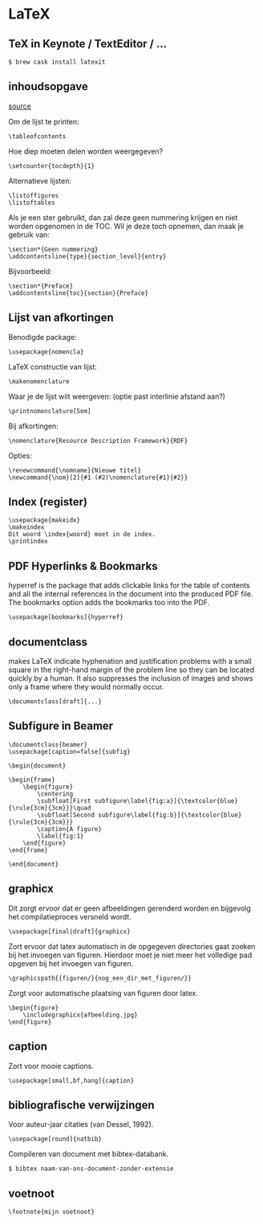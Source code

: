 LaTeX
=====
TeX in Keynote / TextEditor / ...
---------------------------------
    $ brew cask install latexit

inhoudsopgave
-------------
[source](http://www.andy-roberts.net/writing/latex/contents)

Om de lijst te printen:

    \tableofcontents

Hoe diep moeten delen worden weergegeven?

    \setcounter{tocdepth}{1}

Alternatieve lijsten:

    \listoffigures
    \listoftables

Als je een ster gebruikt, dan zal deze geen nummering krijgen en niet
worden opgenomen in de TOC. Wil je deze toch opnemen, dan maak je gebruik
van:

    \section*{Geen nummering}
    \addcontentsline{type}{section_level}{entry}

Bijvoorbeeld:

    \section*{Preface}
    \addcontentsline{toc}{section}{Preface}

Lijst van afkortingen
---------------------
Benodigde package:

    \usepackage{nomencla}

LaTeX constructie van lijst:

    \makenomenclature

Waar je de lijst wilt weergeven: (optie past interlinie afstand aan?)

    \printnomenclature[5em]

Bij afkortingen:

    \nomenclature{Resource Description Framework}{RDF}

Opties:

    \renewcommand{\nomname}{Nieuwe titel}
    \newcommand{\nom}[2]{#1 (#2)\nomenclature{#1}{#2}}

Index (register)
----------------

    \usepackage{makeidx}
    \makeindex
    Dit woord \index{woord} moet in de index.
    \printindex

PDF Hyperlinks & Bookmarks
--------------------------
hyperref is the package that adds clickable links for the table of
contents and all the internal references in the document into the
produced PDF file. The bookmarks option adds the bookmarks too
into the PDF.

    \usepackage[bookmarks]{hyperref}

documentclass
-------------
makes LaTeX indicate hyphenation and justification problems with a
small square in the right-hand margin of the problem line so they
can be located quickly by a human. It also suppresses the inclusion
of images and shows only a frame where they would normally occur.

    \documentclass[draft]{...}

Subfigure in Beamer
-------------------

    \documentclass{beamer}
    \usepackage[caption=false]{subfig}

    \begin{document}

    \begin{frame}
        \begin{figure}
            \centering
            \subfloat[First subfigure\label{fig:a}]{\textcolor{blue}{\rule{3cm}{3cm}}}\quad
            \subfloat[Second subfigure\label{fig:b}]{\textcolor{blue}{\rule{3cm}{3cm}}}
            \caption{A figure}
            \label{fig:1}
        \end{figure}
    \end{frame}

    \end{document}

graphicx
--------
Dit zorgt ervoor dat er geen afbeeldingen gerenderd worden en
bijgevolg het compilatieproces versneld wordt.

    \usepackage[final|draft]{graphicx}

Zort ervoor dat latex automatisch in de opgegeven directories gaat
zoeken bij het invoegen van figuren. Hierdoor moet je niet meer het
volledige pad opgeven bij het invoegen van figuren.

    \graphicspath{{figuren/}{nog_een_dir_met_figuren/}}

Zorgt voor automatische plaatsing van figuren door latex.

    \begin{figure}
        \includegraphicx{afbeelding.jpg}
    \end{figure}

caption
-------
Zort voor mooie captions.

    \usepackage[small,bf,hang]{caption}

bibliografische verwijzingen
----------------------------
Voor auteur-jaar citaties (van Dessel, 1992).

    \usepackage[round]{natbib}

Compileren van document met bibtex-databank.

    $ bibtex naam-van-ons-document-zonder-extensie

voetnoot
--------

    \footnote{mijn voetnoot}

